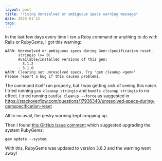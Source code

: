 ```yaml
---
layout: post
title: "Fixing Unresolved or ambiguous specs warning message"
date: 2025-01-22
tags: 
---
```

In the last few days every time I ran a Ruby command or anything to do with Rails or RubyGems, I got this warning:

```$ bin/rails c
WARN: Unresolved or ambiguous specs during Gem::Specification.reset:
      stringio (>= 0)
      Available/installed versions of this gem:
      - 3.1.2
      - 3.1.0
WARN: Clearing out unresolved specs. Try 'gem cleanup <gem>'
Please report a bug if this causes problems.
```

The command itself ran properly, but I was getting sick of seeing this noise.
I tried running `gem cleanup stringio` and `bundle cleanup stringio` to no effect.
I tried running `bundle cleanup --force` as suggested in https://stackoverflow.com/questions/17936340/unresolved-specs-during-gemspecification-reset

All to no avail, the pesky warning kept cropping up.

Then I found [this GitHub issue comment](https://github.com/rubygems/rubygems/issues/7657#issuecomment-2514197202) which suggested upgrading the system RubyGems:

```
gem update --system
```

With this, RubyGems was updated to version 3.6.3 and the warning went away!
